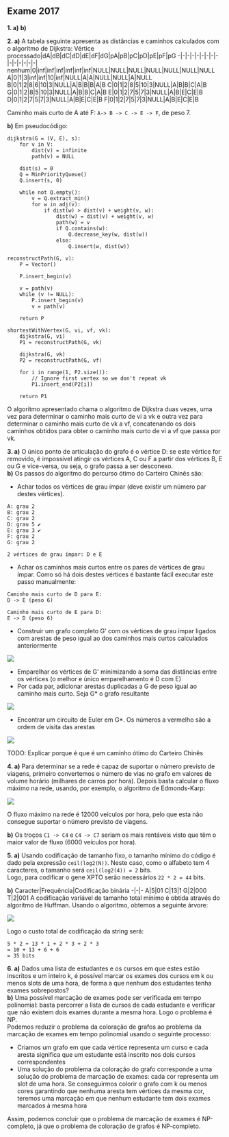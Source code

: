 ## Exame 2017

**1. a)**
**b)**

**2. a)** A tabela seguinte apresenta as distâncias e caminhos calculados com o algoritmo de Dijkstra:
Vértice processado|dA|dB|dC|dD|dE|dF|dG|pA|pB|pC|pD|pE|pF|pG
-|-|-|-|-|-|-|-|-|-|-|-|-|-|-|
nenhum|0|inf|inf|inf|inf|inf|inf|NULL|NULL|NULL|NULL|NULL|NULL|NULL
A|0|1|3|inf|inf|10|inf|NULL|A|A|NULL|NULL|A|NULL
B|0|1|2|8|6|10|3|NULL|A|B|B|B|A|B
C|0|1|2|8|5|10|3|NULL|A|B|B|C|A|B
G|0|1|2|8|5|10|3|NULL|A|B|B|C|A|B
E|0|1|2|7|5|7|3|NULL|A|B|E|C|E|B
D|0|1|2|7|5|7|3|NULL|A|B|E|C|E|B
F|0|1|2|7|5|7|3|NULL|A|B|E|C|E|B

Caminho mais curto de A até F: `A-> B -> C -> E -> F`, de peso 7.

**b)** Em pseudocódigo:
```
dijkstra(G = (V, E), s):
    for v in V:
        dist(v) = infinite
        path(v) = NULL
    
    dist(s) = 0
    Q = MinPriorityQueue()
    Q.insert(s, 0)

    while not Q.empty():
        v = Q.extract_min()
        for w in adj(v):
            if dist(w) > dist(v) + weight(v, w):
                dist(w) = dist(v) + weight(v, w)
                path(w) = v
                if Q.contains(w):
                    Q.decrease_key(w, dist(w))
                else:
                    Q.insert(w, dist(w))

reconstructPath(G, v):
    P = Vector()

    P.insert_begin(v)

    v = path(v)
    while (v != NULL):
        P.insert_begin(v)
        v = path(v)
    
    return P

shortestWithVertex(G, vi, vf, vk):
    dijkstra(G, vi)
    P1 = reconstructPath(G, vk)

    dijkstra(G, vk)
    P2 = reconstructPath(G, vf)

    for i in range(1, P2.size()):
        // Ignore first vertex so we don't repeat vk
        P1.insert_end(P2[i])

    return P1
```

O algoritmo apresentado chama o algoritmo de Dijkstra duas vezes, uma vez para determinar o caminho mais curto de vi a vk e outra vez para determinar o caminho mais curto de vk a vf, concatenando os dois caminhos obtidos para obter o caminho mais curto de vi a vf que passa por vk.

**3. a)** O único ponto de articulação do grafo é o vértice D: se este vértice for removido, é impossível atingir os vértices A, C ou F a partir dos vértices B, E ou G e vice-versa, ou seja, o grafo passa a ser desconexo.  
**b)** Os passos do algoritmo do percurso ótimo do Carteiro Chinês são:
* Achar todos os vértices de grau ímpar (deve existir um número par destes vértices).
```
A: grau 2
B: grau 2
C: grau 2
D: grau 5 ✔️
E: grau 3 ✔️
F: grau 2
G: grau 2

2 vértices de grau ímpar: D e E
```
* Achar os caminhos mais curtos entre os pares de vértices de grau ímpar. Como só há dois destes vértices é bastante fácil executar este passo manualmente:
```
Caminho mais curto de D para E:
D -> E (peso 6)

Caminho mais curto de E para D:
E -> D (peso 6)
```
* Construir um grafo completo G' com os vértices de grau ímpar ligados com arestas de peso igual ao dos caminhos mais curtos calculados anteriormente

![](Imagens/CarteiroChinesGL.png)
* Emparelhar os vértices de G' minimizando a soma das distâncias entre os vértices (o melhor e único emparelhamento é D com E)
* Por cada par, adicionar arestas duplicadas a G de peso igual ao caminho mais curto. Seja G* o grafo resultante

![](Imagens/CarteiroChinesGS.png)
* Encontrar um circuito de Euler em G*. Os números a vermelho são a ordem de visita das arestas

![](Imagens/CircuitoEuler.png)

TODO: Explicar porque é que é um caminho ótimo do Carteiro Chinês

**4. a)** Para determinar se a rede é capaz de suportar o número previsto de viagens, primeiro convertemos o número de vias no grafo em valores de volume horário (milhares de carros por hora). Depois basta calcular o fluxo máximo na rede, usando, por exemplo, o algoritmo de Edmonds-Karp:

![](Imagens/FluxoVeiculos.jpg)

O fluxo máximo na rede é 12000 veículos por hora, pelo que esta não consegue suportar o número previsto de viagens.

**b)** Os troços `C1 -> C4` e `C4 -> C7` seriam os mais rentáveis visto que têm o maior valor de fluxo (6000 veículos por hora).

**5. a)** Usando codificação de tamanho fixo, o tamanho mínimo do código é dado pela expressão `ceil(log2(N))`. Neste caso, como o alfabeto tem 4 caracteres, o tamanho será `ceil(log2(4)) = 2` bits.  
Logo, para codificar o gene XPTO serão necessários `22 * 2 = 44` bits.

**b)** 
Caracter|Frequência|Codificação binária
-|-|-
A|5|01
C|13|1
G|2|000
T|2|001
A codificação variável de tamanho total mínimo é obtida através do algoritmo de Huffman. Usando o algoritmo, obtemos a seguinte árvore:

![](Imagens/Huffman2017.png)

Logo o custo total de codificação da string será:
```
5 * 2 + 13 * 1 + 2 * 3 + 2 * 3
= 10 + 13 + 6 + 6
= 35 bits
```

**6. a)** Dados uma lista de estudantes e os cursos em que estes estão inscritos e um inteiro k, é possível marcar os exames dos cursos em k ou menos slots de uma hora, de forma a que nenhum dos estudantes tenha exames sobrepostos?  
**b)** Uma possível marcação de exames pode ser verificada em tempo polinomial: basta percorrer a lista de cursos de cada estudante e verificar que não existem dois exames durante a mesma hora. Logo o problema é NP.  
Podemos reduzir o problema da coloração de grafos ao problema da marcação de exames em tempo polinomial usando o seguinte processo:

* Criamos um grafo em que cada vértice representa um curso e cada aresta significa que um estudante está inscrito nos dois cursos correspondentes
* Uma solução do problema da coloração do grafo corresponde a uma solução do problema de marcação de exames: cada cor representa um slot de uma hora. Se conseguirmos colorir o grafo com k ou menos cores garantindo que nenhuma aresta tem vértices da mesma cor, teremos uma marcação em que nenhum estudante tem dois exames marcados à mesma hora

Assim, podemos concluir que o problema de marcação de exames é NP-completo, já que o problema de coloração de grafos é NP-completo.